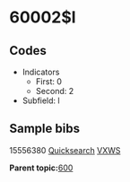 # 60002$l

## Codes

-   Indicators
    -   First: 0
    -   Second: 2
-   Subfield: l

## Sample bibs

15556380 [Quicksearch](https://search.library.yale.edu/catalog/15556380) [VXWS](http://prodorbis.library.yale.edu:7014/vxws/GetHoldingsService?bibId=15556380)

**Parent topic:**[600](../../tags/600/600.md)

